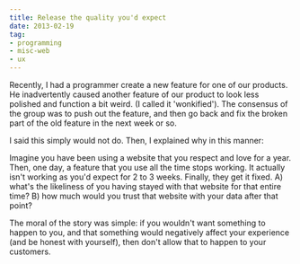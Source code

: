 ```yaml
---
title: Release the quality you'd expect
date: 2013-02-19
tag:
- programming
- misc-web
- ux
---
```

Recently, I had a programmer create a new feature for one of our products.  He inadvertently caused another feature of our product to look less polished and function a bit weird.  (I called it 'wonkified').  The consensus of the group was to push out the feature, and then go back and fix the broken part of the old feature in the next week or so.  

<!--more-->

I said this simply would not do.  Then, I explained why in this manner:

Imagine you have been using a website that you respect and love for a year.  Then, one day, a feature that you use all the time stops working.  It actually isn't working as you'd expect for 2 to 3 weeks.  Finally, they get it fixed.  A) what's the likeliness of you having stayed with that website for that entire time?  B) how much would you trust that website with your data after that point?  

The moral of the story was simple:  if you wouldn't want something to happen to you, and that something would negatively affect your experience (and be honest with yourself), then don't allow that to happen to your customers.

